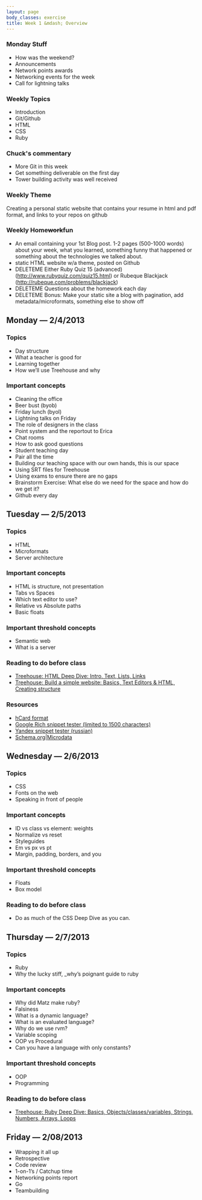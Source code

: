 ```yaml
---
layout: page
body_classes: exercise
title: Week 1 &mdash; Overview
---
```


### Monday Stuff
* How was the weekend?
* Announcements
* Network points awards
* Networking events for the week
* Call for lightning talks

### Weekly Topics
* Introduction
* Git/Github
* HTML
* CSS
* Ruby

### Chuck's commentary
* More Git in this week
* Get something deliverable on the first day
* Tower building activity was well received

### Weekly Theme
Creating a personal static website that contains your resume in html and pdf format, and links to your repos on github

### Weekly Home<del>work</del>**fun**
* An email containing your 1st Blog post. 1-2 pages (500-1000 words) about your week, what you learned, something funny that happened or something about the technologies we talked about.
* static HTML website w/a theme, posted on Github
* DELETEME Either Ruby Quiz 15 (advanced) (http://www.rubyquiz.com/quiz15.html) or Rubeque Blackjack (http://rubeque.com/problems/blackjack)
* DELETEME Questions about the homework each day
* DELETEME Bonus: Make your static site a blog with pagination, add metadata/microformats, something else to show off

## Monday &mdash; 2/4/2013
### Topics
* Day structure
* What a teacher is good for
* Learning together
* How we’ll use Treehouse and why

### Important concepts
* Cleaning the office
* Beer bust (byob)
* Friday lunch (byol)
* Lightning talks on Friday
* The role of designers in the class
* Point system and the reportout to Erica
* Chat rooms
* How to ask good questions
* Student teaching day
* Pair all the time
* Building our teaching space with our own hands, this is our space
* Using SRT files for Treehouse
* Using exams to ensure there are no gaps
* Brainstorm Exercise: What else do we need for the space and how do we get it?
* Github every day

## Tuesday &mdash; 2/5/2013
### Topics
* HTML
* Microformats
* Server architecture

### Important concepts
* HTML is structure, not presentation
* Tabs vs Spaces
* Which text editor to use?
* Relative vs Absolute paths
* Basic floats

### Important threshold concepts
* Semantic web
* What is a server

### Reading to do before class
* [Treehouse: HTML Deep Dive: Intro, Text, Lists, Links](http://teamtreehouse.com/library/websites/html)
* [Treehouse: Build a simple website: Basics, Text Editors & HTML, Creating structure](http://teamtreehouse.com/library/websites/build-a-simple-website)

### Resources
* [hCard format](http://microformats.org/wiki/hcard)
* [Google Rich snippet tester (limited to 1500 characters)](http://www.google.com/webmasters/tools/richsnippets)
* [Yandex snippet tester (russian)](http://webmaster.yandex.ru/microtest.xml)
* [Schema.org|Microdata](http://schema.org/docs/gs.html)

## Wednesday &mdash; 2/6/2013
### Topics
* CSS
* Fonts on the web
* Speaking in front of people

### Important concepts
* ID vs class vs element: weights
* Normalize vs reset
* Styleguides
* Em vs px vs pt
* Margin, padding, borders, and you

### Important threshold concepts
* Floats
* Box model

### Reading to do before class
* Do as much of the CSS Deep Dive as you can.

## Thursday &mdash; 2/7/2013
### Topics
* Ruby
* Why the lucky stiff, \_why’s poignant guide to ruby

### Important concepts
* Why did Matz make ruby?
* Falsiness
* What is a dynamic language?
* What is an evaluated language?
* Why do we use rvm?
* Variable scoping
* OOP vs Procedural
* Can you have a language with only constants?

### Important threshold concepts
* OOP
* Programming

### Reading to do before class
* [Treehouse: Ruby Deep Dive: Basics, Objects/classes/variables, Strings, Numbers, Arrays, Loops](http://teamtreehouse.com/library/programming-2/ruby-foundations)

## Friday &mdash; 2/08/2013
* Wrapping it all up
* Retrospective
* Code review
* 1-on-1’s / Catchup time
* Networking points report
* Go
* Teambuilding
